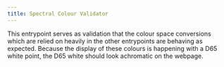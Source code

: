 ```yaml
---
title: Spectral Colour Validator
---
```

This entrypoint serves as validation that the colour space conversions which are relied on heavily in the other entrypoints are behaving as expected. Because the display of these colours is happening with a D65 white point, the D65 white should look achromatic on the webpage.